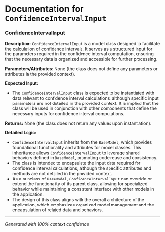 # Documentation for `ConfidenceIntervalInput`

### ConfidenceIntervalInput

**Description:**
`ConfidenceIntervalInput` is a model class designed to facilitate the calculation of confidence intervals. It serves as a structured input for the parameters required in the confidence interval computation, ensuring that the necessary data is organized and accessible for further processing.

**Parameters/Attributes:**
None (the class does not define any parameters or attributes in the provided context).

**Expected Input:**
- The `ConfidenceIntervalInput` class is expected to be instantiated with data relevant to confidence interval calculations, although specific input parameters are not detailed in the provided context. It is implied that the class will be used in conjunction with other components that define the necessary inputs for confidence interval computations.

**Returns:**
None (the class does not return any values upon instantiation).

**Detailed Logic:**
- `ConfidenceIntervalInput` inherits from the `BaseModel`, which provides foundational functionality and attributes for model classes. This inheritance allows `ConfidenceIntervalInput` to leverage shared behaviors defined in `BaseModel`, promoting code reuse and consistency.
- The class is intended to encapsulate the input data required for confidence interval calculations, although the specific attributes and methods are not detailed in the provided context.
- As a subclass of `BaseModel`, `ConfidenceIntervalInput` can override or extend the functionality of its parent class, allowing for specialized behavior while maintaining a consistent interface with other models in the application.
- The design of this class aligns with the overall architecture of the application, which emphasizes organized model management and the encapsulation of related data and behaviors.

---
*Generated with 100% context confidence*
